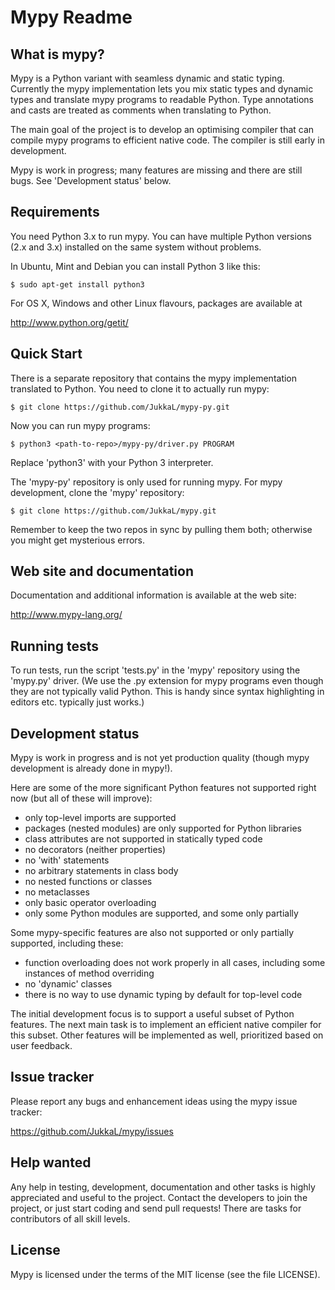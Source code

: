 Mypy Readme
===========


What is mypy?
-------------

Mypy is a Python variant with seamless dynamic and static typing.
Currently the mypy implementation lets you mix static types and
dynamic types and translate mypy programs to readable Python.  Type
annotations and casts are treated as comments when translating to
Python.

The main goal of the project is to develop an optimising compiler that
can compile mypy programs to efficient native code.  The compiler is
still early in development.

Mypy is work in progress; many features are missing and there are
still bugs.  See 'Development status' below.


Requirements
------------

You need Python 3.x to run mypy.  You can have multiple Python
versions (2.x and 3.x) installed on the same system without problems.

In Ubuntu, Mint and Debian you can install Python 3 like this:

    $ sudo apt-get install python3

For OS X, Windows and other Linux flavours, packages are available at

  http://www.python.org/getit/


Quick Start
-----------
  
There is a separate repository that contains the mypy implementation
translated to Python.  You need to clone it to actually run mypy:

    $ git clone https://github.com/JukkaL/mypy-py.git

Now you can run mypy programs:

    $ python3 <path-to-repo>/mypy-py/driver.py PROGRAM

Replace 'python3' with your Python 3 interpreter.

The 'mypy-py' repository is only used for running mypy.  For mypy
development, clone the 'mypy' repository:

    $ git clone https://github.com/JukkaL/mypy.git

Remember to keep the two repos in sync by pulling them both; otherwise
you might get mysterious errors.


Web site and documentation
--------------------------

Documentation and additional information is available at the web site:

  http://www.mypy-lang.org/


Running tests
-------------

To run tests, run the script 'tests.py' in the 'mypy' repository using
the 'mypy.py' driver.  (We use the .py extension for mypy programs
even though they are not typically valid Python.  This is handy since
syntax highlighting in editors etc. typically just works.)


Development status
------------------

Mypy is work in progress and is not yet production quality (though
mypy development is already done in mypy!).

Here are some of the more significant Python features not supported
right now (but all of these will improve):

 - only top-level imports are supported
 - packages (nested modules) are only supported for Python libraries
 - class attributes are not supported in statically typed code
 - no decorators (neither properties)
 - no 'with' statements
 - no arbitrary statements in class body
 - no nested functions or classes
 - no metaclasses
 - only basic operator overloading
 - only some Python modules are supported, and some only partially

Some mypy-specific features are also not supported or only partially
supported, including these:

 - function overloading does not work properly in all cases, including
   some instances of method overriding
 - no 'dynamic' classes
 - there is no way to use dynamic typing by default for top-level code

The initial development focus is to support a useful subset of Python
features.  The next main task is to implement an efficient native
compiler for this subset.  Other features will be implemented as well,
prioritized based on user feedback.


Issue tracker
-------------

Please report any bugs and enhancement ideas using the mypy issue
tracker:

  https://github.com/JukkaL/mypy/issues


Help wanted
-----------

Any help in testing, development, documentation and other tasks is
highly appreciated and useful to the project.  Contact the developers
to join the project, or just start coding and send pull requests!
There are tasks for contributors of all skill levels.


License
-------

Mypy is licensed under the terms of the MIT license (see the file
LICENSE).
